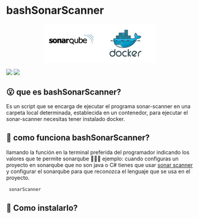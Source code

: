 # bashSonarScanner

<p align="center">
  <img width="300px" src="./imagenes/sonarDocker.png">
</p>

[![](https://vistr.dev/badge?repo=bogarin.bogarin&corners=square)](https://github.com/Elfocrash/vistr.dev)
[![](https://img.shields.io/badge/-@bogarin-%23181717?style=flat-square&logo=github)](https://github.com/bogarin)

## :open_mouth:  que es bashSonarScanner?

Es un script que se encarga de ejecutar el programa sonar-scanner en una carpeta local determinada, establecida en un contenedor, para ejecutar el sonar-scanner necesitas tener instalado docker.

## :thinking: como funciona bashSonarScanner?

llamando la función en la terminal preferida del programador indicando los valores que te permite sonarqube 🧑🏿‍💻 ejemplo: cuando configuras un proyecto en sonarqube que no son java o C# tienes que usar [sonar scanner](https://docs.sonarqube.org/latest/analysis/scan/sonarscanner/) y configurar el sonarqube para que reconozca el lenguaje que se usa en el proyecto.

```bash
 sonarScanner 
```

## :mechanical_arm: Como instalarlo?


